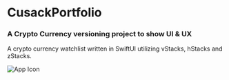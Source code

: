 # CusackPortfolio

### A Crypto Currency versioning project to show UI & UX

A crypto currency watchlist written in SwiftUI utilizing vStacks, hStacks and zStacks.

![App Icon](https://www.home.b2innovation.com/img/Stacks.png?raw=true)
